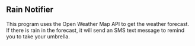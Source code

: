 ## Rain Notifier

This program uses the Open Weather Map API to get the weather forecast. If there is rain in the forecast, it will send an SMS text message to remind you to take your umbrella.